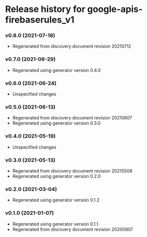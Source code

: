 # Release history for google-apis-firebaserules_v1

### v0.8.0 (2021-07-18)

* Regenerated from discovery document revision 20210712

### v0.7.0 (2021-06-29)

* Regenerated using generator version 0.4.0

### v0.6.0 (2021-06-24)

* Unspecified changes

### v0.5.0 (2021-06-13)

* Regenerated from discovery document revision 20210607
* Regenerated using generator version 0.3.0

### v0.4.0 (2021-05-19)

* Unspecified changes

### v0.3.0 (2021-05-13)

* Regenerated from discovery document revision 20210508
* Regenerated using generator version 0.2.0

### v0.2.0 (2021-03-04)

* Regenerated using generator version 0.1.2

### v0.1.0 (2021-01-07)

* Regenerated using generator version 0.1.1
* Regenerated from discovery document revision 20200807

